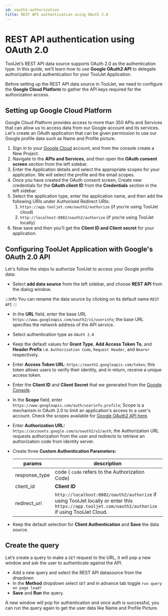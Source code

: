 ```yaml
---
id: oauth2-authorization
title: REST API authentication using OAuth 2.0
---
```


# REST API authentication using OAuth 2.0

ToolJet’s REST API data source supports OAuth 2.0 as the authentication type. In this guide, we’ll learn how to use **Google OAuth2 API** to delegate authorization and authentication for your ToolJet Application.

Before setting up the REST API data source in ToolJet, we need to configure the **Google Cloud Platform** to gather the API keys required for the authorization access.

## Setting up Google Cloud Platform

Google Cloud Platform provides access to more than 350 APIs and Services that can allow us to access data from our Google account and its services. Let's create an OAuth application that can be given permission to use our Google profile data such as Name and Profile picture.

1. Sign in to your [Google Cloud](https://cloud.google.com/) account, and from the console create a New Project.
2. Navigate to the **APIs and Services**, and then open the **OAuth consent screen** section from the left sidebar.
3. Enter the Application details and select the appropriate scopes for your application. We will select the profile and the email scopes. 
4. Once you have created the OAuth consent screen, Create new credentials for the **OAuth client ID** from the **Credentials** section in the left sidebar.
5. Select the application type, enter the application name, and then add the following URIs under Authorised Redirect URIs:
    1. `https://app.tooljet.com/oauth2/authorize` (if you’re using ToolJet cloud)
    2. `http://localhost:8082/oauth2/authorize` (if you’re using ToolJet locally)
6. Now save and then you’ll get the **Client ID and Client secret** for your application.

## Configuring ToolJet Application with Google's OAuth 2.0 API

Let's follow the steps to authorize ToolJet to access your Google profile data:

- Select **add data source** from the left sidebar, and choose **REST API** from the dialog window.

:::info
You can rename the data source by clicking on its default name `REST API`
:::

- In the **URL** field, enter the base URL `https://www.googleapis.com/oauth2/v1/userinfo`; the base URL specifies the network address of the API service.
- Select authentication type as `OAuth 2.0`
- Keep the default values for **Grant Type**, **Add Access Token To**, and **Header Prefix** i.e. `Authorization Code`, `Request Header`, and `Bearer` respectively.
- Enter **Access Token URL**: `https://oauth2.googleapis.com/token`; this token allows users to verify their identity, and in return, receive a unique access token.
- Enter the **Client ID** and **Client Secret** that we generated from the [Google Console](http://console.developers.google.com/).
- In the **Scope** field, enter `https://www.googleapis.com/auth/userinfo.profile`; Scope is a mechanism in OAuth 2.0 to limit an application's access to a user's account. Check the scopes available for [Google OAuth2 API here](https://developers.google.com/identity/protocols/oauth2/scopes#oauth2).
- Enter **Authorization URL:** `https://accounts.google.com/o/oauth2/v2/auth`; the Authorization URL requests authorization from the user and redirects to retrieve an authorization code from identity server.
- Create three **Custom Authentication Parameters:**

    | params      | description |
    | ----------- | ----------- |
    | response_type | code ( `code` refers to the Authorization Code) |
    | client_id | **Client ID**  |
    | redirect_uri | `http://localhost:8082/oauth2/authorize` if using ToolJet locally or enter this `https://app.tooljet.com/oauth2/authorize` if using ToolJet Cloud.  |
    
- Keep the default selection for **Client Authentication** and **Save** the data source.

## Create the query

Let’s create a query to make a `GET` request to the URL, it will pop a new window and ask the user to authenticate against the API.

- Add a new query and select the REST API datasource from the dropdown
- In the **Method** dropdown select `GET` and in advance tab toggle `run query on page load?`
- **Save** and **Run** the query.

A new window will pop for authentication and once auth is successful, you can run the query again to get the user data like Name and Profile Picture.